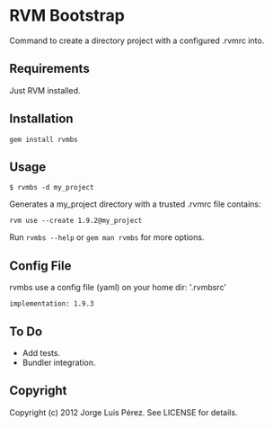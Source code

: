 RVM Bootstrap
=============

Command to create a directory project with a configured .rvmrc into.

Requirements
------------

Just RVM installed.


Installation
-----------

    gem install rvmbs

Usage
-----

    $ rvmbs -d my_project    
  
Generates a my_project directory with a trusted .rvmrc file contains:
    
    rvm use --create 1.9.2@my_project
  
Run `rvmbs --help` or `gem man rvmbs` for more options.

Config File
-----------

rvmbs use a config file (yaml) on your home dir: '.rvmbsrc'

    implementation: 1.9.3

To Do
-----

* Add tests. 
* Bundler integration.

Copyright
---------

Copyright (c) 2012 Jorge Luis Pérez. See LICENSE for details.


